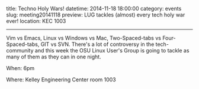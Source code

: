 title: Techno Holy Wars!
datetime: 2014-11-18 18:00:00
category: events
slug: meeting20141118
preview: LUG tackles (almost) every tech holy war ever! 
location: KEC 1003

---

Vim vs Emacs, Linux vs Windows vs Mac, Two-Spaced-tabs vs Four-Spaced-tabs,
GIT vs SVN. There's a lot of controversy in the tech-community and this week
the OSU Linux User's Group is going to tackle as many of them as they can in
one night.

When: 6pm

Where: Kelley Engineering Center room 1003
